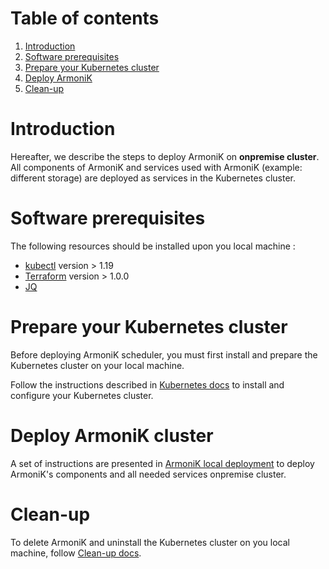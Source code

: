 # Table of contents

1. [Introduction](#introduction)
2. [Software prerequisites](#software-prerequisites)
3. [Prepare your Kubernetes cluster](./docs/README.kubernetes.md)
4. [Deploy ArmoniK](./docs/README.deploy.md)
5. [Clean-up](./docs/README.clean.md)

# Introduction <a name="introduction"></a>

Hereafter, we describe the steps to deploy ArmoniK on **onpremise cluster**. All components of ArmoniK and services used
with ArmoniK (example: different storage) are deployed as services in the Kubernetes cluster.

# Software prerequisites <a name="software-prerequisites"></a>

The following resources should be installed upon you local machine :

* [kubectl](https://kubernetes.io/docs/tasks/tools/install-kubectl-linux/) version > 1.19
* [Terraform](https://learn.hashicorp.com/tutorials/terraform/install-cli) version > 1.0.0
* [JQ](https://stedolan.github.io/jq/)

# Prepare your Kubernetes cluster <a name="prepare-your-kubernetes-cluster"></a>

Before deploying ArmoniK scheduler, you must first install and prepare the Kubernetes cluster on your local machine.

Follow the instructions described in [Kubernetes docs](./docs/README.kubernetes.md) to install and configure your
Kubernetes cluster.

# Deploy ArmoniK cluster <a name="deploy-armonik"></a>

A set of instructions are presented in [ArmoniK local deployment](./docs/README.deploy.md) to deploy ArmoniK's
components and all needed services onpremise cluster.

# Clean-up <a name="clean-up"></a>

To delete ArmoniK and uninstall the Kubernetes cluster on you local machine,
follow [Clean-up docs](./docs/README.clean.md).